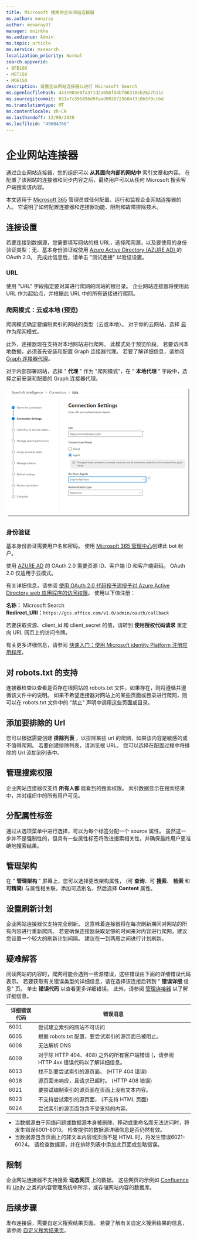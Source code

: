 ```yaml
---
title: Microsoft 搜索的企业网站连接器
ms.author: monaray
author: monaray97
manager: mnirkhe
ms.audience: Admin
ms.topic: article
ms.service: mssearch
localization_priority: Normal
search.appverid:
- BFB160
- MET150
- MOE150
description: 设置企业网站连接器以进行 Microsoft Search
ms.openlocfilehash: 443e903e0fa371d2a056fd4bf06310eb2627b11c
ms.sourcegitcommit: 031e7c595496d9faed9038725b04f3c8b5f9ccbd
ms.translationtype: MT
ms.contentlocale: zh-CN
ms.lasthandoff: 12/09/2020
ms.locfileid: "49604768"
---
```

<!-- markdownlint-disable no-inline-html -->
# <a name="enterprise-websites-connector"></a>企业网站连接器

通过企业网站连接器，您的组织可以 **从其面向内部的网站中** 索引文章和内容。 在配置了该网站的连接器和同步内容之后，最终用户可以从任何 Microsoft 搜索客户端搜索该内容。

本文适用于 [Microsoft 365](https://www.microsoft.com/microsoft-365) 管理员或任何配置、运行和监视企业网站连接器的人。 它说明了如何配置连接器和连接器功能、限制和故障排除技术。  

## <a name="connection-settings"></a>连接设置

若要连接到数据源，您需要填写网站的根 URL，选择爬网源，以及要使用的身份验证类型：无、基本身份验证或使用 [Azure Active Directory (AZURE AD) ](https://docs.microsoft.com/azure/active-directory/)的 OAuth 2.0。 完成此信息后，请单击 "测试连接" 以验证设置。

### <a name="url"></a>URL

使用 "URL" 字段指定要对其进行爬网的网站的根目录。 企业网站连接器将使用此 URL 作为起始点，并根据此 URL 中的所有链接进行爬网。

### <a name="crawl-mode-cloud-or-on-premises-preview"></a>爬网模式：云或本地 (预览) 

爬网模式确定要编制索引的网站的类型（云或本地）。 对于你的云网站，选择 **云** 作为爬网模式。

此外，连接器现在支持对本地网站进行爬网。 此模式处于预览阶段。 若要访问本地数据，必须首先安装和配置 Graph 连接器代理。 若要了解详细信息，请参阅 [Graph 连接器代理](https://docs.microsoft.com/microsoftsearch/on-prem-agent)。

对于内部部署网站，选择 " **代理** " 作为 "爬网模式"，在 " **本地代理** " 字段中，选择之前安装和配置的 Graph 连接器代理。  

![企业 Web connector 的连接设置窗格的屏幕截图](media/enterprise-web-connector/connectors-enterpriseweb-settings.png)

### <a name="authentication"></a>身份验证

基本身份验证需要用户名和密码。 使用 [Microsoft 365 管理中心](https://admin.microsoft.com)创建此 bot 帐户。

使用 [AZURE AD](https://docs.microsoft.com/azure/active-directory/) 的 OAuth 2.0 需要资源 ID、客户端 ID 和客户端密码。 OAuth 2.0 仅适用于云模式。

有关详细信息，请参阅 [使用 OAuth 2.0 代码授予流授予对 Azure Active Directory web 应用程序的访问权限](https://docs.microsoft.com/azure/active-directory/develop/v1-protocols-oauth-code)。 使用以下值注册：

**名称：** Microsoft Search <br/>
**Redirect_URI：**`https://gcs.office.com/v1.0/admin/oauth/callback`

若要获取资源、client_id 和 client_secret 的值，请转到 **使用授权代码请求** 重定向 URL 网页上的访问令牌。

有关更多详细信息，请参阅 [快速入门：使用 Microsoft identity Platform 注册应用程序](https://docs.microsoft.com/azure/active-directory/develop/quickstart-register-app)。

## <a name="support-for-robotstxt"></a>对 robots.txt 的支持

连接器检查以查看是否存在根网站的 robots.txt 文件，如果存在，则将遵循并遵循该文件中的说明。 如果不希望连接器对网站上的某些页面或目录进行爬网，则可以在 robots.txt 文件中的 "禁止" 声明中调用这些页面或目录。

## <a name="add-urls-to-exclude"></a>添加要排除的 Url

您可以根据需要创建 **排除列表** ，以排除某些 url 的爬网，如果该内容是敏感的或不值得爬网。 若要创建排除列表，请浏览根 URL。 您可以选择在配置过程中将排除的 Url 添加到列表中。

## <a name="manage-search-permissions"></a>管理搜索权限

企业网站连接器仅支持 **所有人都** 能看到的搜索权限。 索引数据显示在搜索结果中，并对组织中的所有用户可见。

## <a name="assign-property-labels"></a>分配属性标签

通过从选项菜单中进行选择，可以为每个标签分配一个 source 属性。 虽然这一步并不是强制性的，但具有一些属性标签将改进搜索相关性，并确保最终用户更准确地搜索结果。

## <a name="manage-schema"></a>管理架构

在 " **管理架构** " 屏幕上，您可以选择更改架构属性， (可 **查询**、可 **搜索**、 **检索** 和 **可精简**) 与属性相关联，添加可选别名，然后选择 **Content** 属性。

## <a name="set-the-refresh-schedule"></a>设置刷新计划

企业网站连接器仅支持完全刷新。 这意味着连接器将在每次刷新期间对网站的所有内容进行重新爬网。 若要确保连接器获取足够的时间来对内容进行爬网，建议您设置一个较大的刷新计划间隔。 建议在一到两周之间进行计划刷新。

## <a name="troubleshooting"></a>疑难解答

阅读网站的内容时，爬网可能会遇到一些源错误，这些错误由下面的详细错误代码表示。 若要获取有关错误类型的详细信息，请在选择该连接后转到 " **错误详细** 信息" 页。 单击 **错误代码** 以查看更多详细错误。 此外，请参阅 [管理连接器](https://docs.microsoft.com/microsoftsearch/manage-connector) 以了解详细信息。

 详细错误代码 | 错误消息
 --- | ---
 6001 | 尝试建立索引的网站不可访问
 6005 | 根据 robots.txt 配置，要尝试索引的源页面已被阻止。
 6008 | 无法解析 DNS
 6009 | 对于除 HTTP 404、408) 之外的所有客户端错误 (，请参阅 HTTP 4xx 错误代码以了解详细信息。
 6013 | 找不到要尝试索引的源页面。  (HTTP 404 错误) 
 6018 | 源页面未响应，且请求已超时。 (HTTP 408 错误) 
 6021 | 要尝试编制索引的源页面在页面上没有文本内容。
 6023 | 不支持尝试索引的源页面， (不支持 HTML 页面) 
 6024 | 尝试索引的源页面包含不受支持的内容。

* 当数据源由于网络问题或数据源本身被删除、移动或重命名而无法访问时，将发生错误6001-6013。 检查提供的数据源详细信息是否仍然有效。
* 当数据源包含页面上的非文本内容或页面不是 HTML 时，将发生错误6021-6024。 请检查数据源，并在排除列表中添加此页面或忽略错误。

## <a name="limitations"></a>限制

企业网站连接器不支持搜索 **动态网页** 上的数据。 这些网页的示例如 [Confluence](https://www.atlassian.com/software/confluence) 和 [Unily](https://www.unily.com/) 之类的内容管理系统中所示，或存储网站内容的数据库。

## <a name="next-steps"></a>后续步骤

发布连接后，需要自定义搜索结果页面。 若要了解有关自定义搜索结果的信息，请参阅 [自定义搜索结果页](https://docs.microsoft.com/microsoftsearch/configure-connector#next-steps-customize-the-search-results-page)。
